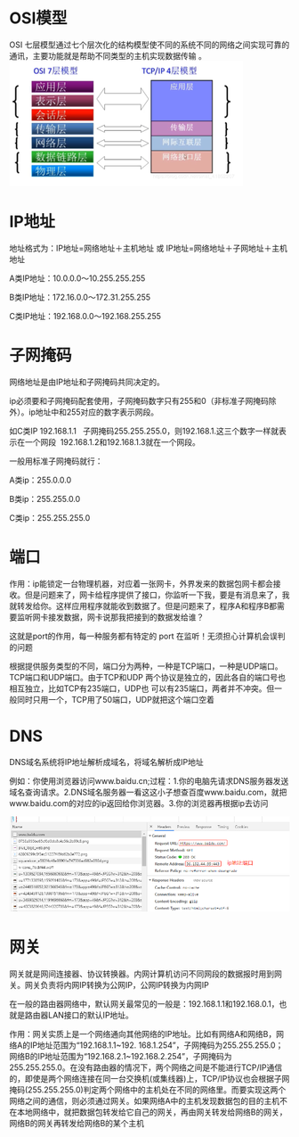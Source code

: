 # OSI模型

OSI 七层模型通过七个层次化的结构模型使不同的系统不同的网络之间实现可靠的通讯，主要功能就是帮助不同类型的主机实现数据传输 。
![avatar](..\img\编程基础\osi模型.png)
# IP地址
地址格式为：IP地址=网络地址＋主机地址 或 IP地址=网络地址＋子网地址＋主机地址

A类IP地址：10.0.0.0～10.255.255.255

B类IP地址：172.16.0.0～172.31.255.255

C类IP地址：192.168.0.0～192.168.255.255

# 子网掩码

网络地址是由IP地址和子网掩码共同决定的。

ip必须要和子网掩码配套使用，子网掩码数字只有255和0（非标准子网掩码除外）。ip地址中和255对应的数字表示网段。

如C类IP 192.168.1.1   子网掩码255.255.255.0，则192.168.1.这三个数字一样就表示在一个网段  192.168.1.2和192.168.1.3就在一个网段。

一般用标准子网掩码就行：

A类ip：255.0.0.0 

B类ip：255.255.0.0 

C类ip：255.255.255.0

# 端口

作用：ip能锁定一台物理机器，对应着一张网卡，外界发来的数据包网卡都会接收。但是问题来了，网卡给程序提供了接口，你监听一下我，要是有消息来了，我就转发给你。这样应用程序就能收到数据了。但是问题来了，程序A和程序B都需要监听网卡接发数据，网卡说那我把接到的数据发给谁？

这就是port的作用，每一种服务都有特定的 port 在监听！无须担心计算机会误判的问题

根据提供服务类型的不同，端口分为两种，一种是TCP端口，一种是UDP端口。TCP端口和UDP端口。由于TCP和UDP 两个协议是独立的，因此各自的端口号也相互独立，比如TCP有235端口，UDP也 可以有235端口，两者并不冲突。但一般同时只用一个，TCP用了50端口，UDP就把这个端口空着

# DNS

DNS域名系统将IP地址解析成域名，将域名解析成IP地址

例如：你使用浏览器访问www.baidu.cn;过程：1.你的电脑先请求DNS服务器发送域名查询请求。2.DNS域名服务器一看这这小子想查百度www.baidu.com，就把www.baidu.com的对应的ip返回给你浏览器。3.你的浏览器再根据ip去访问

![avatar](..\img\编程基础\2dns.png)

# 网关

网关就是网间连接器、协议转换器。内网计算机访问不同网段的数据报时用到网关。网关负责将内网IP转换为公网IP，公网IP转换为内网IP

在一般的路由器网络中，默认网关最常见的一般是：192.168.1.1和192.168.0.1，也就是路由器LAN接口的默认IP地址。

作用：网关实质上是一个网络通向其他网络的IP地址。比如有网络A和网络B，网络A的IP地址范围为“192.168.1.1~192. 168.1.254”，子网掩码为255.255.255.0；网络B的IP地址范围为“192.168.2.1~192.168.2.254”，子网掩码为255.255.255.0。在没有路由器的情况下，两个网络之间是不能进行TCP/IP通信的，即使是两个网络连接在同一台交换机(或集线器)上，TCP/IP协议也会根据子网掩码(255.255.255.0)判定两个网络中的主机处在不同的网络里。而要实现这两个网络之间的通信，则必须通过网关。如果网络A中的主机发现数据包的目的主机不在本地网络中，就把数据包转发给它自己的网关，再由网关转发给网络B的网关，网络B的网关再转发给网络B的某个主机
